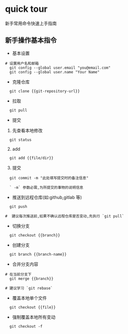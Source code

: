 # quick tour
新手常用命令快速上手指南

## 新手操作基本指令
- 基本设置
```
# 设置用户名和邮箱  
  git config --global user.email "you@email.com"
  git config --global user.name "Your Name"
```

- 克隆仓库
```
  git clone {{git-repository-url}}
```

- 拉取
```
  git pull
```

- 提交
1. 先查看本地修改
```
  git status
```
2. add
```
  git add {{file/dir}}
```
3. 提交
```
  git commit -m "此处填写提交时的备注信息"

  ` -m` 参数必需,为所提交的事物的说明信息
```

- 推送到远程仓库(如:github,gitlab 等)  
```
  git push

#  建议每次推送前,如果不确认远程仓库是否变动,先执行 `git pull`
```

- 切换分支
```
  git checkout {{branch}}
```

- 创建分支
```
  git branch {{branch-name}}
```

- 合并分支内容  
```
# 在当前分支下
  git merge {{branch}}

# 建议学习 `git rebase`
```

- 覆盖本地单个文件
```
  git checkout {{file}}
```

- 强制覆盖本地所有变动
```
  git checkout -f
```
